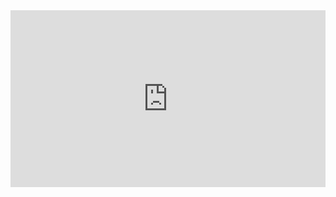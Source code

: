 <div style="padding:56.09% 0 0 0;position:relative;"><iframe src="https://player.vimeo.com/video/156794091" style="position:absolute;top:0;left:0;width:100%;height:100%;" frameborder="0" webkitallowfullscreen mozallowfullscreen allowfullscreen></iframe></div><script src="https://player.vimeo.com/api/player.js"></script>

<br>
<br>
<br>
<br>

